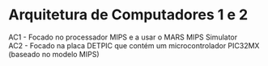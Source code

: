 # Arquitetura de Computadores 1 e 2
AC1 - Focado no processador MIPS e a usar o MARS MIPS Simulator  
AC2 - Focado na placa DETPIC que contém um microcontrolador PIC32MX (baseado no modelo MIPS)
